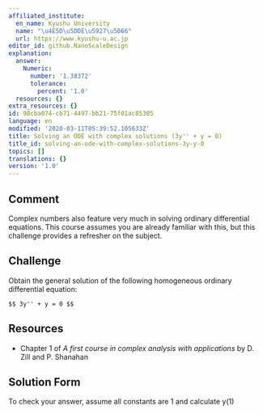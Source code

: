 ```yaml
---
affiliated_institute:
  en_name: Kyushu University
  name: "\u4E5D\u5DDE\u5927\u5B66"
  url: https://www.kyushu-u.ac.jp
editor_id: github.NanoScaleDesign
explanation:
  answer:
    Numeric:
      number: '1.38372'
      tolerance:
        percent: '1.0'
  resources: {}
extra_resources: {}
id: 98cba074-cb71-4497-bb21-75f01ac85305
language: en
modified: '2020-03-11T05:39:52.105633Z'
title: Solving an ODE with complex solutions (3y'' + y = 0)
title_id: solving-an-ode-with-complex-solutions-3y-y-0
topics: []
translations: {}
version: '1.0'
---
```


## Comment

Complex numbers also feature very much in solving ordinary differential equations. This course assumes you are already familiar with this, but this challenge provides a refresher on the subject.

## Challenge
Obtain the general solution of the following homogeneous ordinary differential equation:

`$$ 3y'' + y = 0 $$`

## Resources
    
- Chapter 1 of *A first course in complex analysis with applications* by D. Zill and P. Shanahan


## Solution Form
To check your answer, assume all constants are 1 and calculate y(1)
